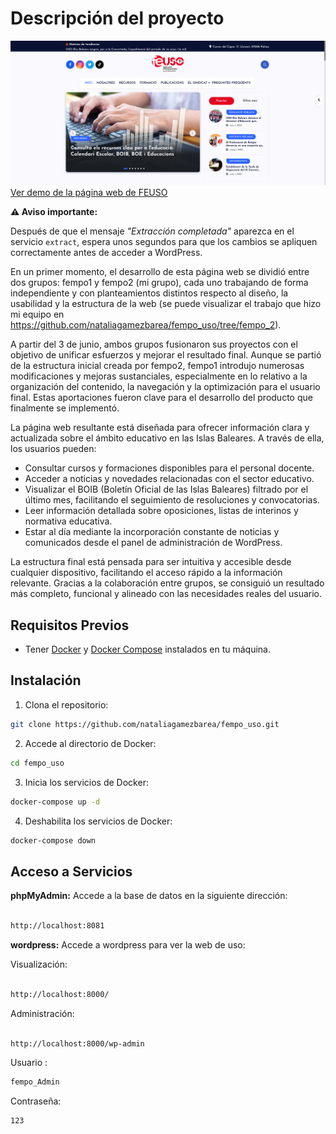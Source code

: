 # Descripción del proyecto 

[![Demo en uso](demo/uso.png)](https://youtu.be/rgs4uEp0u0U)  
[Ver demo de la página web de FEUSO](https://youtu.be/rgs4uEp0u0U)

**⚠️ Aviso importante:**  

Después de que el mensaje *"Extracción completada"* aparezca en el servicio `extract`, espera unos segundos para que los cambios se apliquen correctamente antes de acceder a WordPress.

En un primer momento, el desarrollo de esta página web se dividió entre dos grupos: fempo1 y fempo2 (mi grupo), cada uno trabajando de forma independiente y con planteamientos distintos respecto al diseño, la usabilidad y la estructura de la web (se puede visualizar el trabajo que hizo mi equipo en https://github.com/nataliagamezbarea/fempo_uso/tree/fempo_2).

A partir del 3 de junio, ambos grupos fusionaron sus proyectos con el objetivo de unificar esfuerzos y mejorar el resultado final. Aunque se partió de la estructura inicial creada por fempo2, fempo1 introdujo numerosas modificaciones y mejoras sustanciales, especialmente en lo relativo a la organización del contenido, la navegación y la optimización para el usuario final. Estas aportaciones fueron clave para el desarrollo del producto que finalmente se implementó.

La página web resultante está diseñada para ofrecer información clara y actualizada sobre el ámbito educativo en las Islas Baleares. A través de ella, los usuarios pueden:

  -   Consultar cursos y formaciones disponibles para el personal docente.
  -    Acceder a noticias y novedades relacionadas con el sector educativo.
  -    Visualizar el BOIB (Boletín Oficial de las Islas Baleares) filtrado por el último mes, facilitando el seguimiento de resoluciones y convocatorias.
  -    Leer información detallada sobre oposiciones, listas de interinos y normativa educativa.
  -    Estar al día mediante la incorporación constante de noticias y comunicados desde el panel de administración de WordPress.

La estructura final está pensada para ser intuitiva y accesible desde cualquier dispositivo, facilitando el acceso rápido a la información relevante. Gracias a la colaboración entre grupos, se consiguió un resultado más completo, funcional y alineado con las necesidades reales del usuario.


## Requisitos Previos

  

- Tener [Docker](https://www.docker.com/get-started) y [Docker Compose](https://docs.docker.com/compose/install/) instalados en tu máquina.

  

## Instalación

  

1. Clona el repositorio:

```bash
git clone https://github.com/nataliagamezbarea/fempo_uso.git
```
2. Accede al directorio de Docker:

```bash
cd fempo_uso
```
3. Inicia los servicios de Docker:
```bash
docker-compose up -d
```

4. Deshabilita  los servicios de Docker:
```bash
docker-compose down


```
## Acceso a Servicios

**phpMyAdmin:** Accede a la base de datos en la siguiente dirección:

```bash

http://localhost:8081
```

**wordpress:** Accede a wordpress para ver la web de uso:

Visualización:

```bash

http://localhost:8000/
```

Administración:

```bash

http://localhost:8000/wp-admin
```
Usuario : 
```bash
fempo_Admin
```

Contraseña:

```bash
123
```

